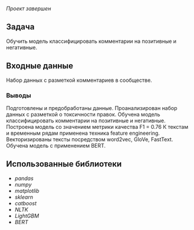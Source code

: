 *Проект завершен*

## Задача
Обучить модель классифицировать комментарии на позитивные и негативные.

## Входные данные
Набор данных с разметкой комментариев в сообществе.

### Выводы
Подготовлены и предобработаны данные.
Проанализирован набор данных с разметкой о токсичности правок.
Обучена модель классифицировать комментарии на позитивные и негативные. 
Построена модель со значением метрики качества F1 = 0.76
К текстам и временным рядам применена техника feature engineering. 
Векторизированы тексты посредством word2vec, GloVe, FastText.
Обучена модель с применением BERT.

## Использованные библиотеки
- *pandas*
- *numpy*
- *matplotlib*
- *sklearn*
- *catboost*
- *NLTK*
- *LightGBM*
- *BERT*

